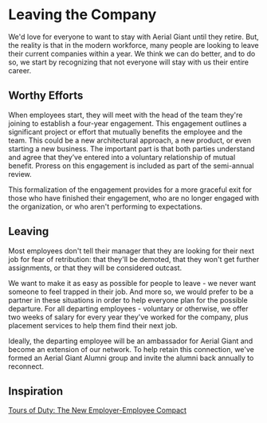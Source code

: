 Leaving the Company
===================

We'd love for everyone to want to stay with Aerial Giant until they retire. But, the reality is that in the modern 
workforce, many people are looking to leave their current companies within a year. We think we can do better, and 
to do so, we start by recognizing that not everyone will stay with us their entire career.

Worthy Efforts
--------------
When employees start, they will meet with the head of the team they're joining to establish a four-year engagement. 
This engagement outlines a significant project or effort that mutually benefits the employee and the team. 
This could be a new architectural approach, a new product, or even starting a new business. 
The important part is that both parties understand and agree that they’ve entered into a voluntary 
relationship of mutual benefit. Proress on this engagement is included as part of the semi-annual review.

This formalization of the engagement provides for a more graceful exit for those who have finished their engagement,
who are no longer engaged with the organization, or who aren't performing to expectations.

Leaving
-------
Most employees don't tell their manager that they are looking for their next job for fear of retribution: 
that they'll be demoted, that they won't get further assignments, or that they will be considered outcast.

We want to make it as easy as possible for people to leave - we never want someone to feel trapped in their job.
And more so, we would prefer to be a partner in these situations in order to help everyone plan for the possible
departure. For all departing employees - voluntary or otherwise, we offer two weeks of salary for every year 
they've worked for the company, plus placement services to help them find their next job.

Ideally, the departing employee will be an ambassador for Aerial Giant and become an extension of our network.
To help retain this connection, we've formed an Aerial Giant Alumni group and invite the alumni back annually 
to reconnect.


Inspiration
-----------

[Tours of Duty: The New Employer-Employee Compact](https://hbr.org/2013/06/tours-of-duty-the-new-employer-employee-compact)